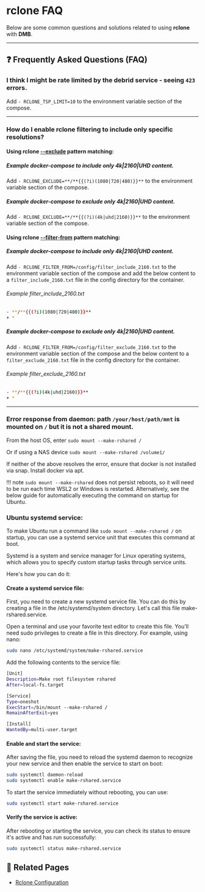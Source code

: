 # rclone FAQ

Below are some common questions and solutions related to using **rclone** with **DMB**.

---

## ❓ Frequently Asked Questions (FAQ)

### I think I might be rate limited by the debrid service - seeing `423` errors.

Add `- RCLONE_TSP_LIMIT=10` to the environment variable section of the compose.

---

### How do I enable rclone filtering to include only specific resolutions? 


#### Using rclone [--exclude](https://rclone.org/filtering/#exclude-exclude-files-matching-pattern) pattern matching:


##### Example docker-compose to include only 4k|2160|UHD content. 

Add `- RCLONE_EXCLUDE=**/**{{(?i)(1080|720|480)}}**` to the environment variable section of the compose.


##### Example docker-compose to exclude only 4k|2160|UHD content. 

Add `- RCLONE_EXCLUDE=**/**{{(?i)(4k|uhd|2160)}}**` to the environment variable section of the compose. 


#### Using rclone [--filter-from](https://rclone.org/filtering/#filter-from-read-filtering-patterns-from-a-file) pattern matching:


##### Example docker-compose to include only 4k|2160|UHD content. 

Add `- RCLONE_FILTER_FROM=/config/filter_include_2160.txt` to the environment variable section of the compose and add the below content to a `filter_include_2160.txt` file in the config directory for the container. 


###### Example filter_include_2160.txt

```bash
- **/**{{(?i)(1080|720|480)}}**
+ *
```


##### Example docker-compose to exclude only 4k|2160|UHD content. 
Add `- RCLONE_FILTER_FROM=/config/filter_exclude_2160.txt` to the environment variable section of the compose and the below content to a `filter_exclude_2160.txt` file in the config directory for the container.


###### Example filter_exclude_2160.txt

```bash
- **/**{{(?i)(4k|uhd|2160)}}**
+ *
```

---

### Error response from daemon: path `/your/host/path/mnt` is mounted on `/` but it is not a shared mount.

From the host OS, enter `sudo mount --make-rshared /` 

Or if using a NAS device `sudo mount --make-rshared /volume1/` 

If neither of the above resolves the error, ensure that docker is not installed via snap. Install docker via apt. 

!!! note 
    `sudo mount --make-rshared` does not persist reboots, so it will need to be run each time WSL2 or Windows is restarted. Alternatively, see the below guide for automatically executing the command on startup for Ubuntu.


### Ubuntu systemd service:

To make Ubuntu run a command like `sudo mount --make-rshared /` on startup, you can use a systemd service unit that executes this command at boot.

Systemd is a system and service manager for Linux operating systems, which allows you to specify custom startup tasks through service units.

Here's how you can do it:


#### Create a systemd service file:
First, you need to create a new systemd service file. You can do this by creating a file in the /etc/systemd/system directory. Let's call this file make-rshared.service.

Open a terminal and use your favorite text editor to create this file. You'll need sudo privileges to create a file in this directory. For example, using nano:

```bash
sudo nano /etc/systemd/system/make-rshared.service
```

Add the following contents to the service file:

```bash
[Unit]
Description=Make root filesystem rshared
After=local-fs.target

[Service]
Type=oneshot
ExecStart=/bin/mount --make-rshared /
RemainAfterExit=yes

[Install]
WantedBy=multi-user.target
```


#### Enable and start the service:
After saving the file, you need to reload the systemd daemon to recognize your new service and then enable the service to start on boot:

```bash
sudo systemctl daemon-reload
sudo systemctl enable make-rshared.service
```
To start the service immediately without rebooting, you can use:

```bash
sudo systemctl start make-rshared.service
```


#### Verify the service is active:

After rebooting or starting the service, you can check its status to ensure it's active and has run successfully:

```bash
sudo systemctl status make-rshared.service
```


## 📎 Related Pages
- [Rclone Configuration](../services/rclone.md)